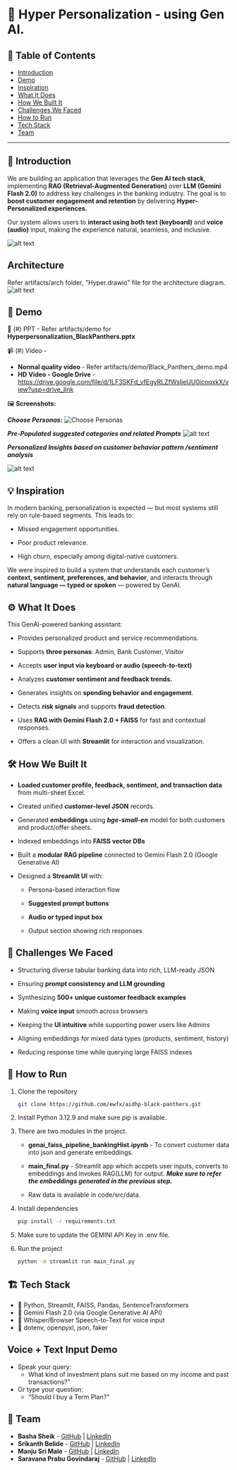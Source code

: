 # 🚀 Hyper Personalization - using Gen AI.

## 📌 Table of Contents

- [Introduction](#introduction)
- [Demo](#demo)
- [Inspiration](#inspiration)
- [What It Does](#what-it-does)
- [How We Built It](#how-we-built-it)
- [Challenges We Faced](#challenges-we-faced)
- [How to Run](#how-to-run)
- [Tech Stack](#tech-stack)
- [Team](#team)

---

## 🎯 Introduction

We are building an application that leverages the **Gen AI tech stack**, implementing **RAG (Retrieval-Augmented Generation)** over **LLM (Gemini Flash 2.0)** to address key challenges in the banking industry. The goal is to **boost customer engagement and retention** by delivering **Hyper-Personalized experiences.**

Our system allows users to **interact using both text (keyboard)** and **voice (audio)** input, making the experience natural, seamless, and inclusive.

![alt text](image-4.png)

## Architecture

Refer artifacts/arch folder, "Hyper.drawio" file for the architecture diagram.
![alt text](image-3.png)

## 🎥 Demo

🔗 (#) PPT - Refer artifacts/demo for **Hyperpersonalization_BlackPanthers.pptx**

📹 (#) Video -

- **Normal quality video** - Refer artifacts/demo/Black_Panthers_demo.mp4
- **HD Video - Google Drive** - https://drive.google.com/file/d/1LF3SKFd_vfEgyRLZfWsIieUU0icoqxkX/view?usp=drive_link

🖼️ **Screenshots:**

**_Choose Personas:_**
![Choose Personas](image.png)

**_Pre-Populated suggested categories and related Prompts_**
![alt text](image-1.png)

**_Personalized Insights based on customer behavior pattern /sentiment analysis_**

![alt text](image-2.png)

## 💡 Inspiration

In modern banking, personalization is expected — but most systems still rely on rule-based segments. This leads to:

- Missed engagement opportunities.

- Poor product relevance.

- High churn, especially among digital-native customers.

We were inspired to build a system that understands each customer’s **context, sentiment, preferences, and behavior**, and interacts through **natural language — typed or spoken** — powered by GenAI.

## ⚙️ What It Does

This GenAI-powered banking assistant:

- Provides personalized product and service recommendations.

- Supports **three personas**: Admin, Bank Customer, Visitor

- Accepts **user input via keyboard or audio (speech-to-text)**

- Analyzes **customer sentiment and feedback trends.**

- Generates insights on **spending behavior and engagement**.

- Detects **risk signals** and supports **fraud detection**.

- Uses **RAG with Gemini Flash 2.0 + FAISS** for fast and contextual responses.

- Offers a clean UI with **Streamlit** for interaction and visualization.

## 🛠️ How We Built It

- **Loaded customer profile, feedback, sentiment, and transaction data** from multi-sheet Excel.

- Created unified **customer-level JSON** records.

- Generated **embeddings** using **_bge-small-en_** model for both customers and product/offer sheets.

- Indexed embeddings into **FAISS vector DBs**

- Built a **modular RAG pipeline** connected to Gemini Flash 2.0 (Google Generative AI)

- Designed a **Streamlit UI** with:

  - Persona-based interaction flow

  - **Suggested prompt buttons**

  - **Audio or typed input box**

  - Output section showing rich responses

## 🚧 Challenges We Faced

- Structuring diverse tabular banking data into rich, LLM-ready JSON

- Ensuring **prompt consistency and LLM grounding**

- Synthesizing **500+ unique customer feedback examples**

- Making **voice input** smooth across browsers

- Keeping the **UI intuitive** while supporting power users like Admins

- Aligning embeddings for mixed data types (products, sentiment, history)

- Reducing response time while querying large FAISS indexes

## 🏃 How to Run

1. Clone the repository

   ```sh
   git clone https://github.com/ewfx/aidhp-black-panthers.git
   ```

2. Install Python 3.12.9 and make sure pip is available.

3. There are two modules in the project.

   - **genai_faiss_pipeline_bankingHist.ipynb** - To convert customer data into json and generate embeddings.
   - **main_final.py** - Streamlit app which accpets user inputs, converts to embeddings and invokes RAG(LLM) for output.
     **_Make sure to refer the embeddings generated in the previous step._**

   - Raw data is available in code/src/data.

4. Install dependencies
   ```sh
   pip install -r requirements.txt
   ```
5. Make sure to update the GEMINI API Key in .env file.

6. Run the project
   ```sh
   python -m streamlit run main_final.py
   ```

## 🏗️ Tech Stack

- 🔹 Python, Streamlit, FAISS, Pandas, SentenceTransformers
- 🔹 Gemini Flash 2.0 (via Google Generative AI API)
- 🔹 Whisper/Browser Speech-to-Text for voice input
- 🔹 dotenv, openpyxl, json, faker

## Voice + Text Input Demo

- Speak your query:
  - What kind of investment plans suit me based on my income and past transactions?”
- Or type your question:
  - “Should I buy a Term Plan?”

## 👥 Team

- **Basha Sheik** - [GitHub](#) | [LinkedIn](#)
- **Srikanth Belide** - [GitHub](#) | [LinkedIn](#)
- **Manju Sri Male** - [GitHub](#) | [LinkedIn](#)
- **Saravana Prabu Govindaraj** - [GitHub](#) | [LinkedIn](#)
